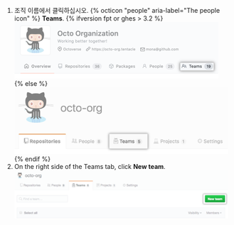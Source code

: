 1. 조직 이름에서 클릭하십시오.
{% octicon "people" aria-label="The people icon" %} **Teams**.
  {% ifversion fpt or ghes > 3.2 %}
  ![Teams tab](/assets/images/help/organizations/organization-teams-tab-with-overview.png)
  {% else %}
  ![Teams tab](/assets/images/help/organizations/organization-teams-tab.png)
  {% endif %}
1. On the right side of the Teams tab, click **New team**. ![New team button](/assets/images/help/teams/new-team-button.png)
